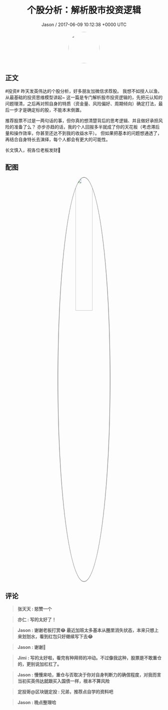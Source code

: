 <h1 align="center">个股分析：解析股市投资逻辑</h1>
<p align="center">
    <a>Jason / 2017-06-09 10:12:38 &#43;0000 UTC</a>
</p>

<div align="center">
    <img src="https://images.zsxq.com/Ftbym-tzOBZ26mFA21Ca1rs64ASm?e=1590940799&amp;token=kIxbL07-8jAj8w1n4s9zv64FuZZNEATmlU_Vm6zD:_So2l851p2qR-1oMMudfU5ypuv0=" width="100" height="100" style="border:1px solid;border-radius:50%; color:#ffffff"/>
</div>

## 正文

<div>
  #投资#  昨天发英伟达的个股分析，好多朋友加微信求荐股。
我想不如授人以渔，从最基础的投资思维模型讲起~
这一篇是专门解析股市投资逻辑的，先把元认知的问题理清，之后再对照自身的特质（资金量、风险偏好、周期倾向）确定打法，最后一步才是确定标的股，不能本末倒置。

推荐股票不过是一两句话的事，但你真的想清楚背后的思考逻辑、并且做好承担风险的准备了么？
亦步亦趋的话，我的个人回报多半就成了你的天花板（考虑滞后量和操作效率，你甚至还达不到我的收益水平）。
但如果把基本的问题想通透了，再结合自身特长去演绎，每个人都会有更大的可能性。

长文慎入，祝各位老板发财😬
</div>

## 配图
<div class="image" align="center">

<img src="https://images.zsxq.com/Fhud06MZwnbNm6tgyE-Bahp8oENc?imageMogr2/auto-orient/thumbnail/800x/format/jpg/blur/1x0/quality/75&amp;e=1590940799&amp;token=kIxbL07-8jAj8w1n4s9zv64FuZZNEATmlU_Vm6zD:qBgWGEzgwIpdgwYCsRKF5OVWlRc=" width="33%" height="33%" style="border:1px solid;border-radius:50%; color:#3c3f41"/>

</div>

## 评论

<div align="left">
<div>

<blockquote >
<span> <strong>张天天 : 怒赞一个 </strong></span>
</blockquote>

<blockquote >
<span> <strong>亦仁 : 写的太好了！ </strong></span>
</blockquote>

<blockquote >
<span> <strong>Jason : 谢谢老板打赏😂
最近加班太多基本从圈里消失状态，本来只想上来划划水，看到红包只好继续写下去😂 </strong></span>
</blockquote>

<blockquote >
<span> <strong>Jason : 谢谢😬 </strong></span>
</blockquote>

<blockquote >
<span> <strong>Jimi : 写的太好啦，看完有种拜师的冲动。不过像我这种，股票是不敢重仓的，更别说加杠杠了。 </strong></span>
</blockquote>

<blockquote >
<span> <strong>Jason : 慢慢来哈，重仓与否取决于你对自身判断力的确信程度，对我而言当初买英伟达就跟买入国债一样，根本不算风险 </strong></span>
</blockquote>

<blockquote >
<span> <strong>定投哥@区块链定投 : 兄弟，推荐点自学的资料吧 </strong></span>
</blockquote>

<blockquote >
<span> <strong>Jason : 晚点整理哈 </strong></span>
</blockquote>

</div>
</div>